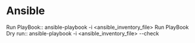 # Ansible

Run PlayBook:: ansible-playbook -i <ansible_inventory_file> <yml-playbook-file>
Run PlayBook Dry run::  ansible-playbook -i  <ansible_inventory_file> <yml-playbook-file> --check
